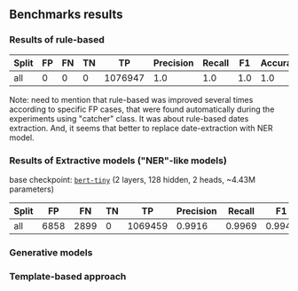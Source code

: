

## Benchmarks results

### Results of rule-based

| Split | FP | FN | TN | TP | Precision | Recall | F1 | Accuracy | Time    | Ops/sec |
|-------| --- | --- | --- |--- |----------| --- | --- | --- |---------| --- |
| all   | 0 | 0 | 0 |  1076947 |  1.0 | 1.0 | 1.0 | 1.0 | 0:01:02 |493.86 |


Note: need to mention that rule-based was improved several times according to specific FP cases,
that were found automatically during the experiments using "catcher" class. It was about rule-based dates extraction.
And, it seems that better to replace date-extraction with NER model. 


### Results of Extractive models ("NER"-like models)

base checkpoint: [`bert-tiny`](https://huggingface.co/google/bert_uncased_L-2_H-128_A-2) (2 layers, 128 hidden, 2 heads, ~4.43M parameters)

| Split | FP | FN | TN | TP| Precision | Recall | F1 | Accuracy | Time | Ops/sec |
|-------| --- | --- | --- |--- |--------------| --- | --- | --- | --- | --- |
| all   | 6858 | 2899 | 0 |1069459 | 0.9916       | 0.9969 | 0.9941 | 0.9888 | 2:52:07 | 2.90 |

### Generative models

### Template-based approach

